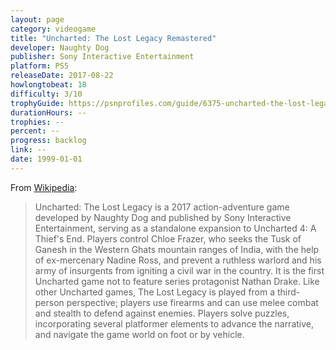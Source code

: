 ```yaml
---
layout: page
category: videogame
title: "Uncharted: The Lost Legacy Remastered"
developer: Naughty Dog
publisher: Sony Interactive Entertainment
platform: PS5
releaseDate: 2017-08-22
howlongtobeat: 18
difficulty: 3/10
trophyGuide: https://psnprofiles.com/guide/6375-uncharted-the-lost-legacy-trophy-guide
durationHours: --
trophies: --
percent: --
progress: backlog
link: --
date: 1999-01-01
---
```


From [Wikipedia](https://en.wikipedia.org/wiki/Uncharted:_The_Lost_Legacy):

> Uncharted: The Lost Legacy is a 2017 action-adventure game developed by Naughty Dog and published by Sony Interactive Entertainment, serving as a standalone expansion to Uncharted 4: A Thief's End. Players control Chloe Frazer, who seeks the Tusk of Ganesh in the Western Ghats mountain ranges of India, with the help of ex-mercenary Nadine Ross, and prevent a ruthless warlord and his army of insurgents from igniting a civil war in the country. It is the first Uncharted game not to feature series protagonist Nathan Drake. Like other Uncharted games, The Lost Legacy is played from a third-person perspective; players use firearms and can use melee combat and stealth to defend against enemies. Players solve puzzles, incorporating several platformer elements to advance the narrative, and navigate the game world on foot or by vehicle.

